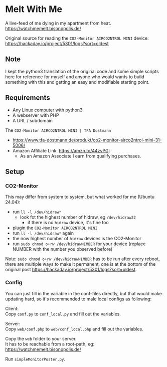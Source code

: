 # Melt With Me

A live-feed of me dying in my apartment from heat.  
https://watchmemelt.bisonopolis.de/  

Original source for reading the `CO2-Monitor AIRCO2NTROL MINI` device: https://hackaday.io/project/5301/logs?sort=oldest  

## Note

I kept the python3 translation of the original code and some simple scripts here for reference for myself and anyone who would wants to build something with this and getting an easy and modifiable starting point.   

## Requirements

* Any Linux computer with python3
* A webserver with PHP
* A URL / subdomain

The `CO2-Monitor AIRCO2NTROL MINI | TFA Dostmann`
* https://www.tfa-dostmann.de/produkt/co2-monitor-airco2ntrol-mini-31-5006/
* Amazon Affiliate Link: https://amzn.to/44zvPGj
  * As an Amazon Associate I earn from qualifying purchases. 

## Setup

### CO2-Monitor

This may differ from system to system, but what worked for me (Ubuntu 24.04):  

* run `ll -l /dev/hidraw*`
  * look fot the highest number of hidraw, eg `/dev/hidraw22`  
    * if there is no `hidraw` device, it's fine too
* plugin the `CO2-Monitor AIRCO2NTROL MINI`
* run `ll -l /dev/hidraw*` again
* the now highest number of `hidraw` devices is the CO2-Monitor
* run `sudo chmod o+rw /dev/hidrawNIMBER` for your device (replace NUMBER with the number you observed before)

Note: `sudo chmod o+rw /dev/hidrawNIMBER` has to be run after every reboot, there are multiple ways to make it permanent, one is at the bottom of the original post https://hackaday.io/project/5301/logs?sort=oldest.  


### Config

You can just fill in the variable in the conf-files directly, but that would make updating hard, so it's recommended to male local configs as following:   

Client:  
Copy `conf.py` to `conf_local.py` and fill out the variables.  

Server:  
Copy `web/conf.php` to `web/conf_local.php` and fill out the variables.  

Copy the `web` folder to your server.    
It has to be reachable from a root-path, eg: https://watchmemelt.bisonopolis.de/  

Run `simpleMonitorPoster.py`.  
